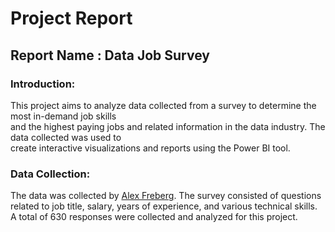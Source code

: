 # Project Report

## Report Name : Data Job Survey

### Introduction:
This project aims to analyze data collected from a survey to determine the most in-demand job skills <br>
and the highest paying jobs and related information in the data industry. The data collected was used to <br>
create interactive visualizations and reports using the Power BI tool.

### Data Collection:
The data was collected by [Alex Freberg](https://www.youtube.com/@AlexTheAnalyst).
The survey consisted of questions related to job title, salary, years of experience, and various technical skills. A total 
of 630 responses were collected and analyzed for this project.
